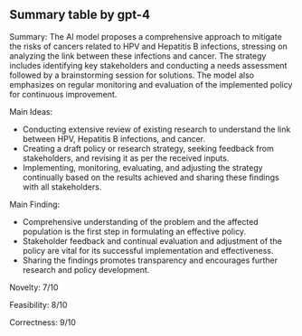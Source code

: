 ## Summary table by gpt-4
Summary: 
The AI model proposes a comprehensive approach to mitigate the risks of cancers related to HPV and Hepatitis B infections, stressing on analyzing the link between these infections and cancer. The strategy includes identifying key stakeholders and conducting a needs assessment followed by a brainstorming session for solutions. The model also emphasizes on regular monitoring and evaluation of the implemented policy for continuous improvement.

Main Ideas: 
- Conducting extensive review of existing research to understand the link between HPV, Hepatitis B infections, and cancer.
- Creating a draft policy or research strategy, seeking feedback from stakeholders, and revising it as per the received inputs.
- Implementing, monitoring, evaluating, and adjusting the strategy continually based on the results achieved and sharing these findings with all stakeholders.

Main Finding: 
- Comprehensive understanding of the problem and the affected population is the first step in formulating an effective policy.
- Stakeholder feedback and continual evaluation and adjustment of the policy are vital for its successful implementation and effectiveness.
- Sharing the findings promotes transparency and encourages further research and policy development.

Novelty: 
7/10

Feasibility: 
8/10

Correctness: 
9/10